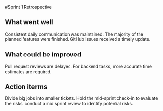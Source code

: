 #Sprint 1 Retrospective
## What went well
Consistent daily communication was maintained.
The majority of the planned features were finished.
GitHub Issues received a timely update.
## What could be improved
Pull request reviews are delayed.
For backend tasks, more accurate time estimates are required.
## Action iterms
Divide big jobs into smaller tickets.
Hold the mid-sprint check-in to evaluate the risks.
conduct a mid sprint review to identify potential risks.
